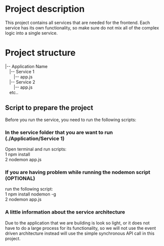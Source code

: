 # Project description

This project contains all services that are needed for the frontend. Each service has its own functionality, so make sure do not mix all of the complex logic into a single service.

# Project structure

|-- Application Name  
&emsp;|-- Service 1  
&emsp;&emsp;|-- app.js  
&emsp;|-- Service 2  
&emsp;&emsp;|-- app.js  
&emsp;etc..  

## Script to prepare the project

Before you run the service, you need to run the following scripts:

### In the service folder that you are want to run (./Application/Service 1)

Open terminal and run scripts:  
1 npm install  
2 nodemon app.js  

### If you are having problem while running the nodemon script (OPTIONAL)

run the following script:  
1 npm install nodemon -g  
2 nodemon app.js  

### A little information about the service architecture

Due to the application that we are building is look so light, or it does not have to do a large process for its functionality, so we will not use the event driven architecture instead will use the simple synchronous API call in this project. 

